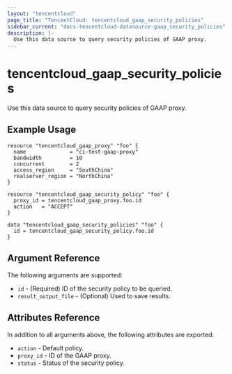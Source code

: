 ```yaml
---
layout: "tencentcloud"
page_title: "TencentCloud: tencentcloud_gaap_security_policies"
sidebar_current: "docs-tencentcloud-datasource-gaap_security_policies"
description: |-
  Use this data source to query security policies of GAAP proxy.
---
```


# tencentcloud_gaap_security_policies

Use this data source to query security policies of GAAP proxy.

## Example Usage

```hcl
resource "tencentcloud_gaap_proxy" "foo" {
  name              = "ci-test-gaap-proxy"
  bandwidth         = 10
  concurrent        = 2
  access_region     = "SouthChina"
  realserver_region = "NorthChina"
}

resource "tencentcloud_gaap_security_policy" "foo" {
  proxy_id = tencentcloud_gaap_proxy.foo.id
  action   = "ACCEPT"
}

data "tencentcloud_gaap_security_policies" "foo" {
  id = tencentcloud_gaap_security_policy.foo.id
}
```

## Argument Reference

The following arguments are supported:

* `id` - (Required) ID of the security policy to be queried.
* `result_output_file` - (Optional) Used to save results.

## Attributes Reference

In addition to all arguments above, the following attributes are exported:

* `action` - Default policy.
* `proxy_id` - ID of the GAAP proxy.
* `status` - Status of the security policy.


